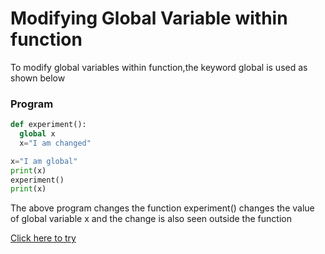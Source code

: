 # Modifying Global Variable within function

To modify global variables within function,the keyword global is used as shown below

### Program

```python
def experiment():
  global x
  x="I am changed"
```
```python
x="I am global"
print(x)
experiment()
print(x)
```

The above program changes the function experiment() changes the value of global variable x and the change is also seen outside the function

[Click here to try](https://colab.research.google.com/github/pythoncoder100/practice/blob/master/Modifying_Global_Variable_within_functions.ipynb)



